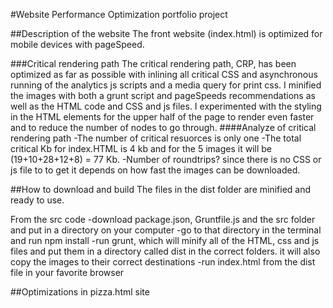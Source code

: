 #Website Performance Optimization portfolio project

##Description of the website
The front website (index.html) is optimized for mobile devices with pageSpeed. 

###Critical rendering path
The critical rendering path, CRP, has been optimized as far as possible with inlining all critical CSS and asynchronous running of the analytics js scripts and a media query for print css. I minified the images with both a grunt script and pageSpeeds recommendations as well as the HTML code and CSS and js files. 
I experimented with the styling in the HTML elements for the upper half of the page to render even faster and to reduce the number of nodes to go through. 
####Analyze of critical rendering path 
-The number of critical resuorces is only one
-The total critical Kb for index.HTML is 4 kb and for the 5 images it will be (19+10+28+12+8) = 77 Kb. 
-Number of roundtrips? since there is no CSS or js file to to get it depends on how fast the images can be downloaded. 

##How to download and build
The files in the dist folder are minified and ready to use.

From the src code
-download package.json, Gruntfile.js and the src folder and put in a directory on your computer
-go to that directory in the terminal and run npm install 
-run grunt, which will minify all of the HTML, css and js files and put them in a directory called dist in the correct folders. it will also copy the images to their correct destinations
-run index.html from the dist file in your favorite browser

##Optimizations in pizza.html site 
